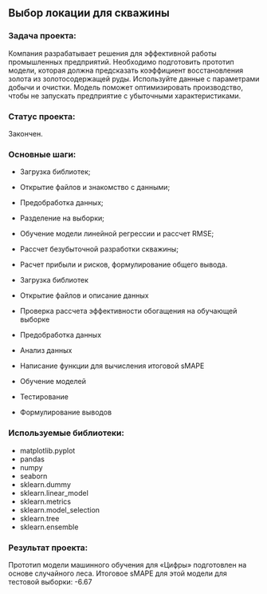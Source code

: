 ## Выбор локации для скважины

### Задача проекта:

Компания разрабатывает решения для эффективной работы промышленных предприятий. Необходимо подготовить прототип модели, которая должна предсказать коэффициент восстановления золота из золотосодержащей руды. Используйте данные с параметрами добычи и очистки. Модель поможет оптимизировать производство, чтобы не запускать предприятие с убыточными характеристиками.

### Статус проекта:

Закончен.

### Основные шаги:

- Загрузка библиотек;
- Открытие файлов и знакомство с данными;
- Предобработка данных;
- Разделение на выборки;
- Обучение модели линейной регрессии и рассчет RMSE;
- Рассчет безубыточной разработки скважины;
- Расчет прибыли и рисков, формулирование общего вывода.


- Загрузка библиотек
- Открытие файлов и описание данных
- Проверка рассчета эффективности обогащения на обучающей выборке
- Предобработка данных
- Анализ данных
- Написание функции для вычисления итоговой sMAPE
- Обучение моделей
- Тестирование
- Формулирование выводов

### Используемые библиотеки:

- matplotlib.pyplot
- pandas
- numpy
- seaborn
- sklearn.dummy
- sklearn.linear_model
- sklearn.metrics
- sklearn.model_selection
- sklearn.tree
- sklearn.ensemble

### Результат проекта:

Прототип модели машинного обучения для «Цифры» подготовлен на основе случайного леса. Итоговое sMAPE для этой модели для тестовой выборки: -6.67
